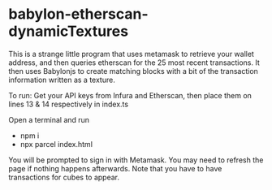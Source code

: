 # babylon-etherscan-dynamicTextures
 
 This is a strange little program that uses metamask to retrieve your wallet address, and then queries etherscan for the 25 most recent transactions. It then uses Babylonjs to create matching blocks with a bit of the transaction information written as a texture.

To run:
 Get your API keys from Infura and Etherscan, then place them on lines 13 & 14 respectively in index.ts
 
 Open a terminal and run
 - npm i
 - npx parcel index.html
 
 You will be prompted to sign in with Metamask. You may need to refresh the page if nothing happens afterwards. Note that you have to have transactions for cubes to appear.
